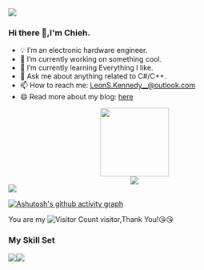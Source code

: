 <img src="https://cdn.jsdelivr.net/gh/sun0225SUN/sun0225SUN/assets/images/coding.gif" />

### Hi there 👋,I'm Chieh.
- 💡 I’m an electronic hardware engineer.
- 🔭 I’m currently working on something cool.
- 🌱 I’m currently learning Everything I like.
- 💬 Ask me about anything related to C#/C++.
- 📫 How to reach me: LeonS.Kennedy__@outlook.com
- 😄 Read more about my blog: [here](https://www.chieh.cn)

<div align="center"> <img height="137px" src="https://github-readme-stats.vercel.app/api？username=chieh&hide_title=true&hide_border=true&show_icons=trueline_height=21&text_color=000&icon_color=000&bg_color=0,ea6161,ffc64d,fffc4d,52fa5a&theme=graywhite" /> </div> 

<div align="center"> <img src="https://metrics.lecoq.io/chieh?template=classic&config.timezone=Asia%2FShanghai"> </div>

<img src="https://cdn.jsdelivr.net/gh/sun0225SUN/sun0225SUN/profile-snake-contrib/github-contribution-grid-snake-dark.svg" />

[![Ashutosh's github activity graph](https://github-readme-activity-graph.cyclic.app/graph?username=LeonnS-Kennedy&theme=dracula)](https://github.com/ashutosh00710/github-readme-activity-graph)

You are my ![Visitor Count](https://profile-counter.glitch.me/LeonnS-Kennedy/count.svg) visitor,Thank You!:kissing_heart::kissing_heart:

### My Skill Set

![](https://img.shields.io/badge/C%23-239120?style=for-the-badge&logo=c-sharp&logoColor=white)![](https://img.shields.io/badge/C%2B%2B-00599C?style=for-the-badge&logo=c%2B%2B&logoColor=white)

